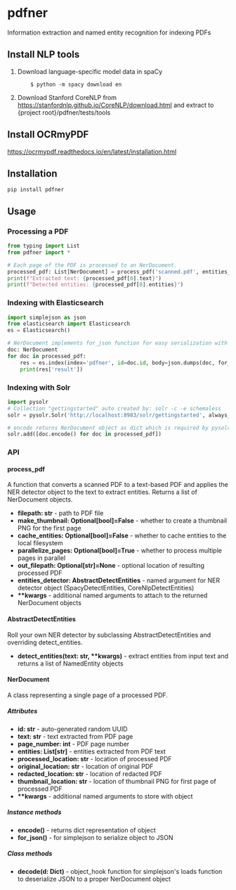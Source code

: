 # pdfner
Information extraction and named entity recognition for indexing PDFs

## Install NLP tools
1. Download language-specific model data in spaCy
    ```
        $ python -m spacy download en
    ```
2. Download Stanford CoreNLP from https://stanfordnlp.github.io/CoreNLP/download.html and extract to {project root}/pdfner/tests/tools


## Install OCRmyPDF
https://ocrmypdf.readthedocs.io/en/latest/installation.html

## Installation
```commandline
pip install pdfner
```

## Usage
### Processing a PDF
```python
from typing import List
from pdfner import *

# Each page of the PDF is processed to an NerDocument.
processed_pdf: List[NerDocument] = process_pdf('scanned.pdf', entities_detector=SpacyDetectEntities())
print(f"Extracted text: {processed_pdf[0].text}")
print(f"Detected entities: {processed_pdf[0].entities}") 
```

### Indexing with Elasticsearch
```python
import simplejson as json
from elasticsearch import Elasticsearch
es = Elasticsearch()

# NerDocument implements for_json function for easy serialization with simplejson.
doc: NerDocument
for doc in processed_pdf:
    res = es.index(index='pdfner', id=doc.id, body=json.dumps(doc, for_json=True))
    print(res['result'])
```

### Indexing with Solr
```python
import pysolr
# Collection "gettingstarted" auto created by: solr -c -e schemaless
solr = pysolr.Solr('http://localhost:8983/solr/gettingstarted', always_commit=True)

# encode returns NerDocument object as dict which is required by pysolr 
solr.add([doc.encode() for doc in processed_pdf])
```

### API

#### process_pdf
A function that converts a scanned PDF to a text-based PDF and applies the NER detector object to the text to extract entities. Returns a list of NerDocument objects.

- **filepath: str** - path to PDF file
- **make_thumbnail: Optional[bool]=False** - whether to create a thumbnail PNG for the first page
- **cache_entities: Optional[bool]=False** - whether to cache entities to the local filesystem
- **parallelize_pages: Optional[bool]=True** - whether to process multiple pages in parallel
- **out_filepath: Optional[str]=None** - optional location of resulting processed PDF
- **entities_detector: AbstractDetectEntities** - named argument for NER detector object (SpacyDetectEntities, CoreNlpDetectEntities)
- **\*\*kwargs** - additional named arguments to attach to the returned NerDocument objects

#### AbstractDetectEntities
Roll your own NER detector by subclassing AbstractDetectEntities and overriding detect_entities.

- **detect_entities(text: str, \*\*kwargs)** - extract entities from input text and returns a list of NamedEntity objects

#### NerDocument
A class representing a single page of a processed PDF.

##### Attributes
- **id: str** - auto-generated random UUID 
- **text: str** - text extracted from PDF page
- **page_number: int** - PDF page number
- **entities: List[str]** - entities extracted from PDF text
- **processed_location: str** - location of processed PDF
- **original_location: str** - location of original PDF
- **redacted_location: str** - location of redacted PDF
- **thumbnail_location: str** - location of thumbnail PNG for first page of processed PDF
- **\*\*kwargs** - additional named arguments to store with object

##### Instance methods
- **encode()** - returns dict representation of object
- **for_json()** - for simplejson to serialize object to JSON

##### Class methods
- **decode(d: Dict)** - object_hook function for simplejson's loads function to deserialize JSON to a proper NerDocument object
